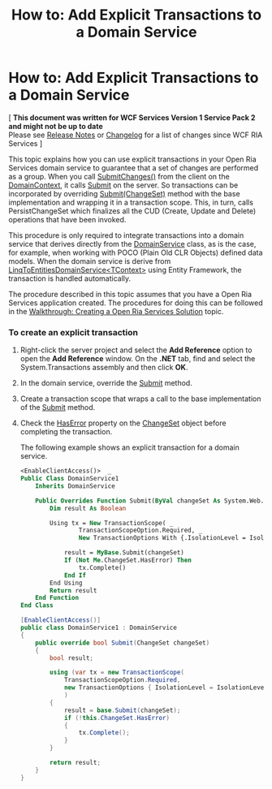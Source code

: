 ﻿---
title: 'How to: Add Explicit Transactions to a Domain Service'
TOCTitle: 'How to: Add Explicit Transactions to a Domain Service'
ms:assetid: bfac63e7-cc9d-4a1d-a8f7-5397a8352dc7
ms:mtpsurl: https://msdn.microsoft.com/en-us/library/Ee707364(v=VS.91)
ms:contentKeyID: 27195672
ms.date: 08/19/2013
mtps_version: v=VS.91
dev_langs:
- vb
- csharp
---

# How to: Add Explicit Transactions to a Domain Service

\[ **This document was written for WCF Services Version 1 Service Pack 2 and might not be up to date** <br />
Please see [Release Notes](https://github.com/OpenRIAServices/OpenRiaServices/releases) or [Changelog](https://github.com/OpenRIAServices/OpenRiaServices/blob/main/Changelog.md) for a list of changes since WCF RIA Services \]

This topic explains how you can use explicit transactions in your Open Ria Services domain service to guarantee that a set of changes are performed as a group. When you call [SubmitChanges()](ff422324.md) from the client on the [DomainContext](ff422732.md), it calls [Submit](https://msdn.microsoft.com/en-us/library/m:system.servicemodel.domainservices.server.domainservice.submit\(system.servicemodel.domainservices.server.changeset\)\(v=VS.91\)) on the server. So transactions can be incorporated by overriding [Submit(ChangeSet)](https://msdn.microsoft.com/en-us/library/m:system.servicemodel.domainservices.server.domainservice.submit\(system.servicemodel.domainservices.server.changeset\)\(v=VS.91\)) method with the base implementation and wrapping it in a transaction scope. This, in turn, calls PersistChangeSet which finalizes all the CUD (Create, Update and Delete) operations that have been invoked.

This procedure is only required to integrate transactions into a domain service that derives directly from the [DomainService](ff422911.md) class, as is the case, for example, when working with POCO (Plain Old CLR Objects) defined data models. When the domain service is derive from [LinqToEntitiesDomainService\<TContext\>](ff423019.md) using Entity Framework, the transaction is handled automatically.

The procedure described in this topic assumes that you have a Open Ria Services application created. The procedures for doing this can be followed in the [Walkthrough: Creating a Open Ria Services Solution](ee707376.md) topic.

### To create an explicit transaction

1.  Right-click the server project and select the **Add Reference** option to open the **Add Reference** window. On the **.NET** tab, find and select the System.Transactions assembly and then click **OK**.

2.  In the domain service, override the [Submit](https://msdn.microsoft.com/en-us/library/m:system.servicemodel.domainservices.server.domainservice.submit\(system.servicemodel.domainservices.server.changeset\)\(v=VS.91\)) method.

3.  Create a transaction scope that wraps a call to the base implementation of the [Submit](https://msdn.microsoft.com/en-us/library/m:system.servicemodel.domainservices.server.domainservice.submit\(system.servicemodel.domainservices.server.changeset\)\(v=VS.91\)) method.

4.  Check the [HasError](ff423256.md) property on the [ChangeSet](ff422535.md) object before completing the transaction.
    
    The following example shows an explicit transaction for a domain service.
    
    ``` vb
    <EnableClientAccess()>  _
    Public Class DomainService1
        Inherits DomainService
    
        Public Overrides Function Submit(ByVal changeSet As System.Web.DomainServices.ChangeSet) As Boolean
            Dim result As Boolean
    
            Using tx = New TransactionScope( _
                    TransactionScopeOption.Required, _
                    New TransactionOptions With {.IsolationLevel = IsolationLevel.ReadCommitted})
    
                result = MyBase.Submit(changeSet)
                If (Not Me.ChangeSet.HasError) Then
                    tx.Complete()
                End If
            End Using
            Return result
        End Function
    End Class
    ```
    
    ``` csharp
    [EnableClientAccess()]
    public class DomainService1 : DomainService
    {
        public override bool Submit(ChangeSet changeSet)
        {
            bool result;
    
            using (var tx = new TransactionScope(
                TransactionScopeOption.Required,
                new TransactionOptions { IsolationLevel = IsolationLevel.ReadCommitted })
                )
            {
                result = base.Submit(changeSet);
                if (!this.ChangeSet.HasError)
                {
                    tx.Complete();
                }
            }
    
            return result;
        }
    }
    ```

